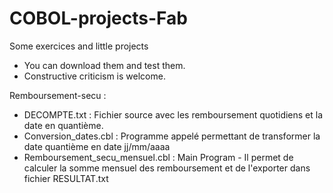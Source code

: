 # COBOL-projects-Fab
Some exercices and little projects

* You can download them and test them.
* Constructive criticism is welcome.

Remboursement-secu :
  - DECOMPTE.txt : Fichier source avec les remboursement quotidiens et la date en quantième.
  - Conversion_dates.cbl : Programme appelé permettant de transformer la date quantième en date jj/mm/aaaa
  - Remboursement_secu_mensuel.cbl : Main Program - Il permet de calculer la somme mensuel des remboursement et de l'exporter dans fichier RESULTAT.txt
